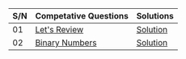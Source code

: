   | **S/N** | **Competative Questions**   | **Solutions**  |
  | :---|:------------------------|:-----------|
  | 01  |[Let's Review](https://www.hackerrank.com/challenges/30-review-loop/problem) | [Solution](https://github.com/HluciferS/Data-Structures-and-Algorithms/blob/master/HackerRank/HR01.cpp) |
  | 02  |[Binary Numbers](https://www.hackerrank.com/challenges/30-binary-numbers/problem) |[Solution](https://github.com/HluciferS/Data-Structures-and-Algorithms/blob/master/HackerRank/HR02.cpp) |